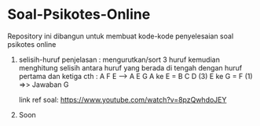 # Soal-Psikotes-Online
Repository ini dibangun untuk membuat kode-kode penyelesaian soal psikotes online

1. selisih-huruf
   penjelasan : mengurutkan/sort 3 huruf kemudian menghitung selisih antara huruf yang berada di tengah dengan huruf pertama dan ketiga 
   cth :  A F E --> A E G 
          A ke E  = B C D (3)
          E ke G  = F (1)  
          =>> Jawaban G
          
   link ref soal: https://www.youtube.com/watch?v=8pzQwhdoJEY
2. Soon
